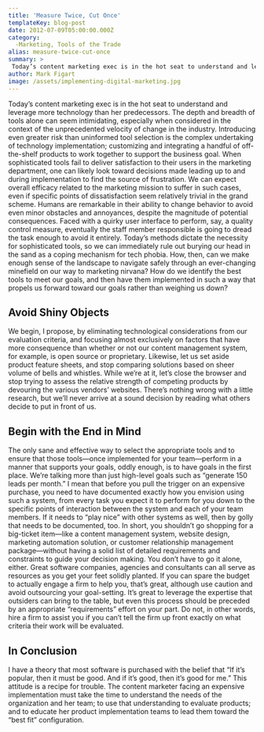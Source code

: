 ```yaml
---
title: 'Measure Twice, Cut Once'
templateKey: blog-post
date: 2012-07-09T05:00:00.000Z
category: 
  -Marketing, Tools of the Trade
alias: measure-twice-cut-once
summary: > 
 Today’s content marketing exec is in the hot seat to understand and leverage more technology than her predecessors. The depth and breadth of tools alone can seem intimidating, especially when considered in the context of the unprecedented velocity of change in the industry.
author: Mark Figart
image: /assets/implementing-digital-marketing.jpg
---
```


Today’s content marketing exec is in the hot seat to understand and leverage more technology than her predecessors. The depth and breadth of tools alone can seem intimidating, especially when considered in the context of the unprecedented velocity of change in the industry. Introducing even greater risk than uninformed tool selection is the complex undertaking of technology implementation; customizing and integrating a handful of off-the-shelf products to work together to support the business goal. When sophisticated tools fail to deliver satisfaction to their users in the marketing department, one can likely look toward decisions made leading up to and during implementation to find the source of frustration. We can expect overall efficacy related to the marketing mission to suffer in such cases, even if specific points of dissatisfaction seem relatively trivial in the grand scheme. Humans are remarkable in their ability to change behavior to avoid even minor obstacles and annoyances, despite the magnitude of potential consequences. Faced with a quirky user interface to perform, say, a quality control measure, eventually the staff member responsible is going to dread the task enough to avoid it entirely. Today’s methods dictate the necessity for sophisticated tools, so we can immediately rule out burying our head in the sand as a coping mechanism for tech phobia. How, then, can we make enough sense of the landscape to navigate safely through an ever-changing minefield on our way to marketing nirvana? How do we identify the best tools to meet our goals, and then have them implemented in such a way that propels us forward toward our goals rather than weighing us down?

Avoid Shiny Objects
-------------------

We begin, I propose, by eliminating technological considerations from our evaluation criteria, and focusing almost exclusively on factors that have more consequence than whether or not our content management system, for example, is open source or proprietary. Likewise, let us set aside product feature sheets, and stop comparing solutions based on sheer volume of bells and whistles. While we’re at it, let’s close the browser and stop trying to assess the relative strength of competing products by devouring the various vendors’ websites. There’s nothing wrong with a little research, but we’ll never arrive at a sound decision by reading what others decide to put in front of us.

Begin with the End in Mind
--------------------------

The only sane and effective way to select the appropriate tools and to ensure that those tools—once implemented for your team—perform in a manner that supports your goals, oddly enough, is to have goals in the first place. We’re talking more than just high-level goals such as “generate 150 leads per month.” I mean that before you pull the trigger on an expensive purchase, you need to have documented exactly how you envision using such a system, from every task you expect it to perform for you down to the specific points of interaction between the system and each of your team members. If it needs to “play nice” with other systems as well, then by golly that needs to be documented, too. In short, you shouldn’t go shopping for a big-ticket item—like a content management system, website design, marketing automation solution, or customer relationship management package—without having a solid list of detailed requirements and constraints to guide your decision making. You don’t have to go it alone, either. Great software companies, agencies and consultants can all serve as resources as you get your feet solidly planted. If you can spare the budget to actually engage a firm to help you, that’s great, although use caution and avoid outsourcing your goal-setting. It’s great to leverage the expertise that outsiders can bring to the table, but even this process should be preceded by an appropriate “requirements” effort on your part. Do not, in other words, hire a firm to assist you if you can’t tell the firm up front exactly on what criteria their work will be evaluated.

In Conclusion
-------------

I have a theory that most software is purchased with the belief that “If it’s popular, then it must be good. And if it’s good, then it’s good for me.” This attitude is a recipe for trouble. The content marketer facing an expensive implementation must take the time to understand the needs of the organization and her team; to use that understanding to evaluate products; and to educate her product implementation teams to lead them toward the “best fit” configuration.